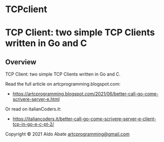 # TCPclient 

TCP Client: two simple TCP Clients written in Go and C
======================================================

Overview
--------

TCP Client: two simple TCP Clients written in Go and C.

Read the full article on artcprogramming.blogspot.com:
- https://artcprogramming.blogspot.com/2021/06/better-call-go-come-scrivere-server-e.html

Or read on italianCoders.it:
- https://italiancoders.it/better-call-go-come-scrivere-server-e-client-tcp-in-go-e-c-pt-2/

Copyright © 2021 Aldo Abate <artcprogramming@gmail.com>
